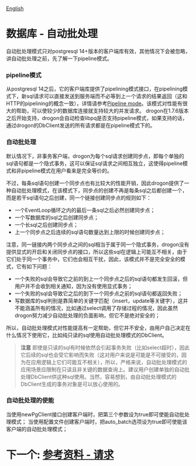 [English](/ENG/ENG-08-5-Database-auto_batch)

# 数据库 - 自动批处理

自动批处理模式只对postgresql 14+版本的客户端库有效，其他情况下会被忽略，讲自动批处理之前，先了解一下pipeline模式。

### pipeline模式

从postgresql 14之后，它的客户端库提供了pipelining模式接口，在pipelining模式下，新sql请求可以直接发送到服务端而不必等到上一个请求的结果返回（这和HTTP的pipelining的概念一致），详情请参考[Pipeline mode](https://www.postgresql.org/docs/current/libpq-pipeline-mode.html)。该模式对性能有很大的帮助，可以使较少的数据库连接就支持较大的并发请求。
drogon在1.7.6版本之后开始支持，drogon会自动检查libpq是否支持pipeline模式，如果支持的话，通过drogon的DbClient发送的所有请求都是在pipeline模式下的。

### 自动批处理

默认情况下，非事务客户端，drogon为每个sql请求创建同步点，即每个单独的sql语句都是一个隐式事务，这可以保证sql请求之间相互独立，这使得pipeline模式和非pipeline模式在用户看来是完全等价的。

不过，每条sql语句创建一个同步点也有比较大的性能开销，因此drogon提供了一种自动批处理模式，在该模式下，同步点的创建不再是每条sql之后都创建一个，而是若干sql语句之后创建，同一个链接创建同步点的规则如下：

* 一个EventLoop循环之内的最后一条sql之后必然创建同步点；
* 一个写数据库的sql之后创建同步点；
* 一个长sql之后创建同步点；
* 上一个同步点之后连续的sql语句数量达到上限的时候创建同步点；

注意，同一链接内两个同步点之间的sql相当于属于同一个隐式事务，drogon没有提供显式的开启和关闭同步点的接口，所以这些sql在逻辑上可能互不相关，由于它们处于同一个事务中，它们也会相互干扰，因此，该模式并不是完全安全的模式，它有如下问题：

* 一个失败的sql会导致它之前的到上一个同步点之后的sql语句都发生回滚，但用户并不会收到相关通知，因为没有使用显式事务；
* 一个失败的sql会导致它之后的到下一个同步点之前的sql语句都返回失败；
* 写数据库的sql判别是靠简单的关键字匹配（insert，update等关键字），这并不能涵盖所有的情况，比如通过select调用了存储过程的情况，因此虽然drogon努力减少自动批处理的负面影响，但它不是绝对安全的；

所以，自动批处理模式对性能提高有一定帮助，但它并不安全，由用户自己决定在什么情况下使用它，比如纯只读的sql使用自动批处理模式的DbClient。

> **注意** 即使是只读的sql有时候依然会引起事务失败（比如select超时），因此它后续的sql也会受它影响而失败（这对用户来说是可能是不可接受的，因为在应用逻辑上它们可能互不相关），所以，严格来说，自动批处理模式的应用场景应限制在只读且非关键的数据查询上。建议用户创建单独的自动批处理DbClient供这种sql使用。当然，容易想到，由自动批处理模式的DbClient生成的事务对象是可以放心使用的。

### 自动批处理的使能

当使用newPgClient接口创建客户端时，把第三个参数设为true即可使能自动批处理模式；
当使用配置文件创建客户端时，把auto_batch选项设为true即可使能该客户端的自动批处理模式；

# 下一个: [参考资料 - 请求](/CHN/CHN-09-0-参考资料-请求)
